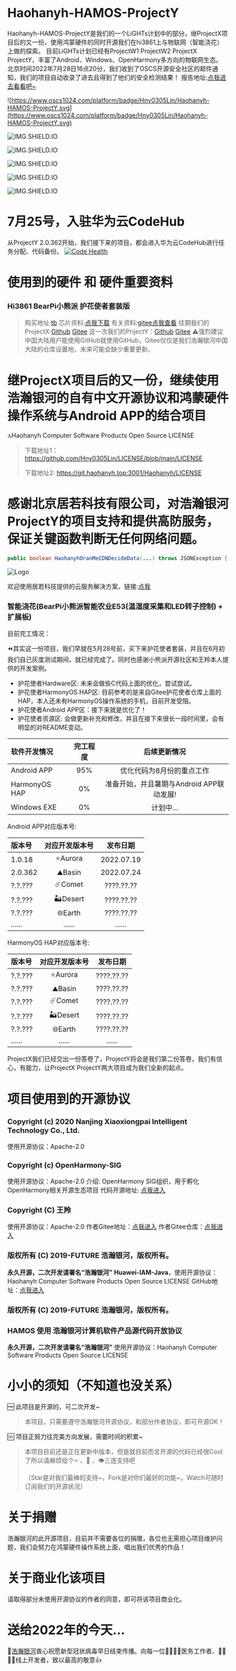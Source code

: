 # Haohanyh-HAMOS-ProjectY
Haohanyh-HAMOS-ProjectY是我们的一个LiGHTs计划中的部分，继ProjectX项目后的又一份，使用鸿蒙硬件的同时开源我们在hi3861上与物联网（智能浇花）上做的探索。
目前LiGHTs计划已经有ProjectW1 ProjectW2 ProjectX ProjectY，丰富了Android、Windows、OpenHarmony多方向的物联网生态。
北京时间2022年7月28日16点20分，我们收到了OSCS开源安全社区的邮件通知，我们的项目自动收录了进去且得到了他们的安全检测结果！
报告地址:[点我进去看看吧~](https://www.oscs1024.com/cd/1551438230239383552?sign=ce9f16ff)

![https://www.oscs1024.com/platform/badge/Hny0305Lin/Haohanyh-HAMOS-ProjectY.svg](https://www.oscs1024.com/platform/badge/Hny0305Lin/Haohanyh-HAMOS-ProjectY.svg)

![IMG.SHIELD.IO](https://img.shields.io/badge/Haohanyh%20HAMOS%20ProjectY%20-Alpha.2.1.8.2022.0728.Haohanyh.Comet-gray.svg?colorA=007FFC&colorB=4DDDFC&style=for-the-badge)

![IMG.SHIELD.IO](https://img.shields.io/badge/%E5%85%B7%E4%BD%93%E7%89%88%E6%9C%AC-Alpha.2.1.0-gray.svg?colorA=4DDDFC&colorB=007FFC&style=for-the-badge)

![IMG.SHIELD.IO](https://img.shields.io/badge/%E6%B5%8B%E8%AF%95%E6%AC%A1%E6%95%B0-8-gray.svg?colorA=4DDDFC&colorB=007FFC&style=for-the-badge)

![IMG.SHIELD.IO](https://img.shields.io/badge/%E5%BC%80%E5%8F%91%E4%BB%A3%E5%8F%B7-COMET-gray.svg?colorA=4DDDFC&colorB=007FFC&style=for-the-badge)

![IMG.SHIELD.IO](https://img.shields.io/badge/Haohanyh%20HAMOS%20ProjectY%20%E5%8D%8E%E4%B8%BA%E5%87%BD%E6%95%B0%20-1.3-gray.svg?colorA=007FFC&colorB=4DDDFC&style=for-the-badge)

# 7月25号，入驻华为云CodeHub
从ProjectY 2.0.362开始，我们接下来的项目，都会进入华为云CodeHub进行任务分配、代码备份。
[![Code Health](https://hn.devcloud.huaweicloud.com/api/codecheck/v1/codecheck/task/codehealth.svg?taskId=1a25beac64c9495d84df6d9bd85c67c6)](https://hn.devcloud.huaweicloud.com/api/codecheck/project/d8cbe7f927294228b3824ff5d6d2f538/codecheck/task/1a25beac64c9495d84df6d9bd85c67c6/detail)

# 使用到的硬件 和 硬件重要资料
### Hi3861 BearPi小熊派 护花使者套装版
> 购买地址:[tb](https://item.taobao.com/item.htm?ft=t&id=645216486457)
> 芯片资料:[点我下载](https://gitee.com/bearpi/bearpi-hm_nano/raw/master/applications/BearPi/BearPi-HM_Nano/docs/board/BearPi_HM%20Nano%20%E8%8A%AF%E7%89%87%E6%89%8B%E5%86%8C.pdf)
> 有关资料:[gitee点我查看](https://gitee.com/bearpi/bearpi-hm_nano)
> 往期我们的ProjectX:[Github](https://github.com/Hny0305Lin/Haohanyh-HAMOS-ProjectX) [Gitee](https://gitee.com/light-harmonyOS/Haohanyh-HAMOS-ProjectX)
> 这一次我们的PrijectY：[Github](https://github.com/Hny0305Lin/Haohanyh-HAMOS-ProjectY) [Gitee](https://gitee.com/light-harmonyOS/Haohanyh-HAMOS-ProjectY)
⚠️强烈建议中国大陆用户能使用GitHub就使用GitHub，Gitee仅仅是我们浩瀚银河中国大陆的仓库设置地，未来可能会缺少重要更新。

# 继ProjectX项目后的又一份，继续使用浩瀚银河的自有中文开源协议和鸿蒙硬件操作系统与Android APP的结合项目

🔝Haohanyh Computer Software Products Open Source LICENSE

> 下载地址1：https://github.com/Hny0305Lin/LICENSE/blob/main/LICENSE
>
> 下载地址2: https://git.haohanyh.top:3001/Haohanyh/LICENSE

# 感谢北京居若科技有限公司，对浩瀚银河ProjectY的项目支持和提供高防服务，保证关键函数判断无任何网络问题。
``` Java
public boolean HaohanyhOranMeCDNDecideData(...) throws JSONException {...}
```
![Logo](https://dash.oran.me/assets/OranMe2020.jpg)

欢迎使用居若科技提供的云服务解决方案，链接:[点我](https://dash.oran.me)

### 智能浇花(BearPi小熊派智能农业E53(温湿度采集和LED转子控制) + 扩展板)

目前完工情况：

⏪其实这一份项目，我们早就在5月28号前，买下来护花使者套装，并且在6月初我们自己灰度测试期间，就已经完成了。同时也感谢小熊派开源社区和王羚本人提供的开发案例。

* 护花使者Hardware区: 未来会做些C代码上面的优化，尝试尝试。
* 护花使者HarmonyOS HAP区: 目前参考的是来自Gitee护花使者仓库上面的HAP，本人还未有HarmonyOS操作系统的手机，目前开发受阻。
* 护花使者Android APP区：接下来就是优化了！
* 护花使者资源区: 会做更新补充和修改，并且在接下来很长一段时间里，会有明显的对README变动。

| 软件开发情况 | 完工程度 | 后续更新情况 |
|:----|:----:|:----:|
| Android APP | 95% | 优化代码为8月份的重点工作 |
| HarmonyOS HAP | 0% | 准备开始，并且暑期与Android APP联动发展! |
| Windows EXE | 0% | 计划中... |

Android APP对应版本号:

| 版本号 | 对应开发版本号 | 发布日期 |
|:----|:----:|:----:|
| 1.0.18 | ⭐Aurora | 2022.07.19 |
| 2.0.362 | ⛰️Basin | 2022.07.24 |
| ?.?.??? | ☄️Comet | ????.??.?? |
| ?.?.??? | 🏜️Desert | ????.??.?? |
| ?.?.??? | 🌐Earth | ????.??.?? |
| ...... | ...... | ...... |

HarmonyOS HAP对应版本号:

| 版本号 | 对应开发版本号 | 发布日期 |
|:----|:----:|:----:|
| ?.?.??? | ⭐Aurora | ????.??.?? |
| ?.?.??? | ⛰️Basin | ????.??.?? |
| ?.?.??? | ☄️Comet | ????.??.?? |
| ?.?.??? | 🏜️Desert | ????.??.?? |
| ?.?.??? | 🌐Earth | ????.??.?? |
| ...... | ...... | ...... |

ProjectX我们已经交出一份答卷了，ProjectY将会是我们第二份答卷，我们有信心，有能力，让ProjectX ProjectY两大项目成为我们全新的起点。

# 项目使用到的开源协议

### Copyright (c) 2020 Nanjing Xiaoxiongpai Intelligent Technology Co., Ltd.
使用开源协议：Apache-2.0

### Copyright (c) OpenHarmony-SIG
使用开源协议：Apache-2.0
介绍: OpenHarmony SIG组织，用于孵化OpenHarmony相关开源生态项目
代码开源地址: [点我进入](https://gitee.com/openharmony-sig/knowledge_demo_smart_home)

### Copyright (C) 王羚
使用开源协议：Apache-2.0
作者Gitee地址：[点我进入](https://gitee.com/LingYuDaXia)
作者Gitee仓库：[点我进入](https://gitee.com/LingYuDaXia/bearpi-hm_nano/blob/master/applications/BearPi/BearPi-HM_Nano/docs/quick-start/BearPi-HM_Nano%20%E6%8A%A4%E8%8A%B1%E4%BD%BF%E8%80%85%E6%A1%88%E4%BE%8B%E6%95%99%E7%A8%8B%EF%BC%88%E5%8F%8C%E6%89%A9%E5%B1%95%E6%9D%BF%E9%9B%86%E6%88%90%E6%96%B9%E5%BC%8F%EF%BC%89.md)

### 版权所有 (C) 2019-FUTURE 浩瀚银河，版权所有。
**永久开源，二次开发请署名“浩瀚银河”**
**Huawei-IAM-Java**，使用开源协议：Haohanyh Computer Software Products Open Source LICENSE
GitHub地址：[点我进入](https://github.com/Hny0305Lin/Huawei-IAM-Java)

### 版权所有 (C) 2019-FUTURE 浩瀚银河，版权所有。
### HAMOS 使用 浩瀚银河计算机软件产品源代码开放协议
**永久开源，二次开发请署名“浩瀚银河”**
使用开源协议：Haohanyh Computer Software Products Open Source LICENSE

# 小小的须知（不知道也没关系）

🆓 此项目是开源的，可二次开发~

> 本项目，只需要遵守浩瀚银河开源协议，和部分作者协议，即可开源OK！

🆒 项目正努力往完美方向发展，需要时间的积累~

> 本项目目前还是正在更新中版本，但是就目前而言开源的代码已经很Cool了所以请麻烦给个⭐ 、🍴 、👁️三连支持吧
>
> （Star是对我们最棒的支持~，Fork是对你们最好的功能~，Watch可随时订阅我们的开源状况）

# 关于捐赠

浩瀚银河的此开源项目，目前并不需要各位的捐赠，各位也无需担心项目维护问题，我们会努力在鸿蒙硬件操作系统上面，唱出我们优秀的作品！

# 关于商业化该项目

请取得部分未使用开源协议的作者的同意，即可将该项目商业化。

# 送给2022年的今天...

🙏[浩瀚银河](https://hexo.haohanyh.com/2022/01/17/2022-ByeByeCOVID-19/)衷心祝愿新型冠状病毒早日结束传播。向每一位👨‍⚕️👩‍⚕️医务工作者、👨‍💼👩‍💼线上开发者，致以最高的敬意👍